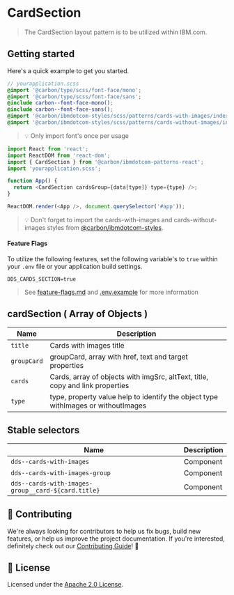 # CardSection

> The CardSection layout pattern is to be utilized within IBM.com.

## Getting started

Here's a quick example to get you started.

```scss
// yourapplication.scss
@import '@carbon/type/scss/font-face/mono';
@import '@carbon/type/scss/font-face/sans';
@include carbon--font-face-mono();
@include carbon--font-face-sans();
@import '@carbon/ibmdotcom-styles/scss/patterns/cards-with-images/index.scss';
@import '@carbon/ibmdotcom-styles/scss/patterns/cards-without-images/index.scss';
```

> 💡 Only import font's once per usage

```javascript
import React from 'react';
import ReactDOM from 'react-dom';
import { CardSection } from '@carbon/ibmdotcom-patterns-react';
import 'yourapplication.scss';

function App() {
  return <CardSection cardsGroup={data[type]} type={type} />;
}

ReactDOM.render(<App />, document.querySelector('#app'));
```

> 💡 Don't forget to import the cards-with-images and cards-without-images
> styles from
> [@carbon/ibmdotcom-styles](https://github.com/carbon-design-system/ibm-dotcom-library/blob/master/packages/styles).

#### Feature Flags

To utilize the following features, set the following variable's to `true` within
your `.env` file or your application build settings.

```
DDS_CARDS_SECTION=true
```

> See
> [feature-flags.md](https://github.com/carbon-design-system/ibm-dotcom-library/blob/master/packages/patterns-react/docs/feature-flags.md)
> and
> [.env.example](https://github.com/carbon-design-system/ibm-dotcom-library/blob/master/packages/patterns-react/.env.example)
> for more information

## cardSection ( Array of Objects )

| Name        | Description                                                                       |
| ----------- | --------------------------------------------------------------------------------- |
| `title`     | Cards with images title                                                           |
| `groupCard` | groupCard, array with href, text and target properties                            |
| `cards`     | Cards, array of objects with imgSrc, altText, title, copy and link properties     |
| `type`      | type, property value help to identify the object type withImages or withoutImages |

## Stable selectors

| Name                                               | Description |
| -------------------------------------------------- | ----------- |
| `dds--cards-with-images`                           | Component   |
| `dds--cards-with-images-group`                     | Component   |
| `dds--cards-with-images-group__card-${card.title}` | Component   |

## 🙌 Contributing

We're always looking for contributors to help us fix bugs, build new features,
or help us improve the project documentation. If you're interested, definitely
check out our
[Contributing Guide](https://github.com/carbon-design-system/ibm-dotcom-library/blob/master/.github/CONTRIBUTING.md)!
👀

## 📝 License

Licensed under the
[Apache 2.0 License](https://github.com/carbon-design-system/ibm-dotcom-library/blob/master/LICENSE).
